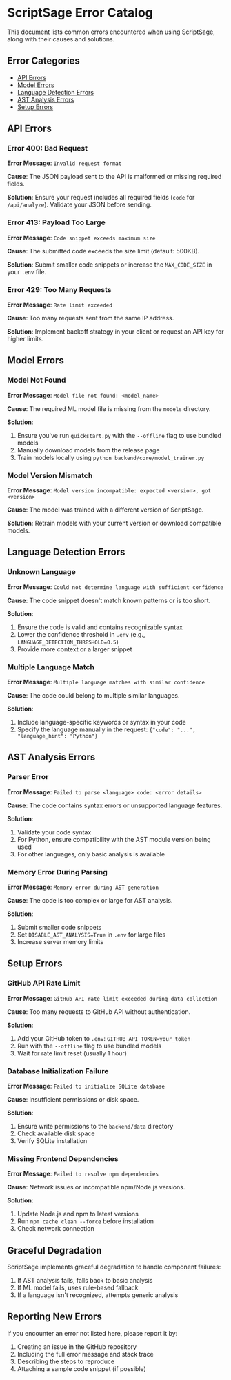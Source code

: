 # ScriptSage Error Catalog

This document lists common errors encountered when using ScriptSage, along with their causes and solutions.

## Error Categories

- [API Errors](#api-errors)
- [Model Errors](#model-errors)
- [Language Detection Errors](#language-detection-errors)
- [AST Analysis Errors](#ast-analysis-errors)
- [Setup Errors](#setup-errors)

## API Errors

### Error 400: Bad Request

**Error Message**: `Invalid request format`

**Cause**: The JSON payload sent to the API is malformed or missing required fields.

**Solution**: Ensure your request includes all required fields (`code` for `/api/analyze`). Validate your JSON before sending.

### Error 413: Payload Too Large

**Error Message**: `Code snippet exceeds maximum size`

**Cause**: The submitted code exceeds the size limit (default: 500KB).

**Solution**: Submit smaller code snippets or increase the `MAX_CODE_SIZE` in your `.env` file.

### Error 429: Too Many Requests

**Error Message**: `Rate limit exceeded`

**Cause**: Too many requests sent from the same IP address.

**Solution**: Implement backoff strategy in your client or request an API key for higher limits.

## Model Errors

### Model Not Found

**Error Message**: `Model file not found: <model_name>`

**Cause**: The required ML model file is missing from the `models` directory.

**Solution**: 
1. Ensure you've run `quickstart.py` with the `--offline` flag to use bundled models
2. Manually download models from the release page
3. Train models locally using `python backend/core/model_trainer.py`

### Model Version Mismatch

**Error Message**: `Model version incompatible: expected <version>, got <version>`

**Cause**: The model was trained with a different version of ScriptSage.

**Solution**: Retrain models with your current version or download compatible models.

## Language Detection Errors

### Unknown Language

**Error Message**: `Could not determine language with sufficient confidence`

**Cause**: The code snippet doesn't match known patterns or is too short.

**Solution**: 
1. Ensure the code is valid and contains recognizable syntax
2. Lower the confidence threshold in `.env` (e.g., `LANGUAGE_DETECTION_THRESHOLD=0.5`)
3. Provide more context or a larger snippet

### Multiple Language Match

**Error Message**: `Multiple language matches with similar confidence`

**Cause**: The code could belong to multiple similar languages.

**Solution**:
1. Include language-specific keywords or syntax in your code
2. Specify the language manually in the request: `{"code": "...", "language_hint": "Python"}`

## AST Analysis Errors

### Parser Error

**Error Message**: `Failed to parse <language> code: <error details>`

**Cause**: The code contains syntax errors or unsupported language features.

**Solution**:
1. Validate your code syntax
2. For Python, ensure compatibility with the AST module version being used
3. For other languages, only basic analysis is available

### Memory Error During Parsing

**Error Message**: `Memory error during AST generation`

**Cause**: The code is too complex or large for AST analysis.

**Solution**:
1. Submit smaller code snippets
2. Set `DISABLE_AST_ANALYSIS=True` in `.env` for large files
3. Increase server memory limits

## Setup Errors

### GitHub API Rate Limit

**Error Message**: `GitHub API rate limit exceeded during data collection`

**Cause**: Too many requests to GitHub API without authentication.

**Solution**:
1. Add your GitHub token to `.env`: `GITHUB_API_TOKEN=your_token`
2. Run with the `--offline` flag to use bundled models
3. Wait for rate limit reset (usually 1 hour)

### Database Initialization Failure

**Error Message**: `Failed to initialize SQLite database`

**Cause**: Insufficient permissions or disk space.

**Solution**:
1. Ensure write permissions to the `backend/data` directory
2. Check available disk space
3. Verify SQLite installation

### Missing Frontend Dependencies

**Error Message**: `Failed to resolve npm dependencies`

**Cause**: Network issues or incompatible npm/Node.js versions.

**Solution**:
1. Update Node.js and npm to latest versions
2. Run `npm cache clean --force` before installation
3. Check network connection

## Graceful Degradation

ScriptSage implements graceful degradation to handle component failures:

1. If AST analysis fails, falls back to basic analysis
2. If ML model fails, uses rule-based fallback
3. If a language isn't recognized, attempts generic analysis

## Reporting New Errors

If you encounter an error not listed here, please report it by:

1. Creating an issue in the GitHub repository
2. Including the full error message and stack trace
3. Describing the steps to reproduce
4. Attaching a sample code snippet (if possible) 